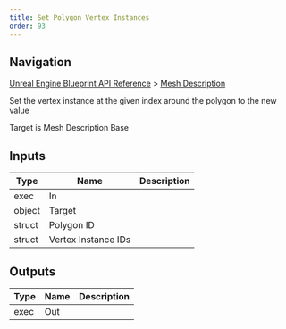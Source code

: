 ```yaml
---
title: Set Polygon Vertex Instances
order: 93
---
```

## Navigation

[Unreal Engine Blueprint API Reference](https://dev.epicgames.com/documentation/en-us/unreal-engine/BlueprintAPI) > [Mesh Description](https://dev.epicgames.com/documentation/en-us/unreal-engine/BlueprintAPI/MeshDescription)

Set the vertex instance at the given index around the polygon to the new value

Target is Mesh Description Base

## Inputs

| Type | Name | Description |
| --- | --- | --- |
| exec | In |  |
| object | Target |  |
| struct | Polygon ID |  |
| struct | Vertex Instance IDs |  |

## Outputs

| Type | Name | Description |
| --- | --- | --- |
| exec | Out |  |
